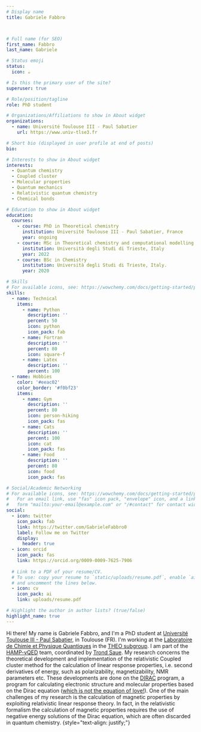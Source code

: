 ```yaml
---
# Display name
title: Gabriele Fabbro



# Full name (for SEO)
first_name: Fabbro
last_name: Gabriele

# Status emoji
status:
  icon: ☕️

# Is this the primary user of the site?
superuser: true

# Role/position/tagline
role: PhD student

# Organizations/Affiliations to show in About widget
organizations:
  - name: Université Toulouse III - Paul Sabatier
    url: https://www.univ-tlse3.fr

# Short bio (displayed in user profile at end of posts)
bio:

# Interests to show in About widget
interests:
  - Quantum chemistry
  - Coupled cluster
  - Molecular properties
  - Quantum mechanics
  - Relativistic quantum chemistry
  - Chemical bonds

# Education to show in About widget
education:
  courses:
    - course: PhD in Theoretical chemistry
      institution: Université Toulouse III - Paul Sabatier, France
      year: ongoing
    - course: MSc in Theoretical chemistry and computational modelling
      institution: Università degli Studi di Trieste, Italy
      year: 2022
    - course: BSc in Chemistry
      institution: Università degli Studi di Trieste, Italy.
      year: 2020

# Skills
# For available icons, see: https://wowchemy.com/docs/getting-started/page-builder/#icons
skills:
  - name: Technical
    items:
      - name: Python
        description: ''
        percent: 50
        icon: python
        icon_pack: fab
      - name: Fortran
        description: ''
        percent: 80
        icon: square-f
      - name: Latex
        description: ''
        percent: 100
  - name: Hobbies
    color: '#eeac02'
    color_border: '#f0bf23'
    items:
      - name: Gym
        description: ''
        percent: 80
        icon: person-hiking
        icon_pack: fas
      - name: Cats
        description: ''
        percent: 100
        icon: cat
        icon_pack: fas
      - name: Food
        description: ''
        percent: 80
        icon: food
        icon_pack: fas

# Social/Academic Networking
# For available icons, see: https://wowchemy.com/docs/getting-started/page-builder/#icons
#   For an email link, use "fas" icon pack, "envelope" icon, and a link in the
#   form "mailto:your-email@example.com" or "/#contact" for contact widget.
social:
  - icon: twitter
    icon_pack: fab
    link: https://twitter.com/GabrieleFabbro0
    label: Follow me on Twitter
    display:
      header: true
  - icon: orcid
    icon_pack: fas
    link: https://orcid.org/0009-0009-7625-7906
    
  # Link to a PDF of your resume/CV.
  # To use: copy your resume to `static/uploads/resume.pdf`, enable `ai` icons in `params.yaml`,
  # and uncomment the lines below.
  - icon: cv
    icon_pack: ai
    link: uploads/resume.pdf

# Highlight the author in author lists? (true/false)
highlight_name: true
---
```


 Hi there! My name is Gabriele Fabbro, and I'm a PhD student at [Université Toulouse III - Paul Sabatier](https://www.univ-tlse3.fr), in Toulouse (FR). I'm working at the 
[Laboratoire de Chimie et Physique Quantiques](https://www.lcpq.ups-tlse.fr/?lang=fr) in the [THEO subgroup](https://www.lcpq.ups-tlse.fr/spip.php?rubrique33&lang=fr). I am part of the [HAMP-vQED](https://dirac.ups-tlse.fr/hamp-vqed/doku.php) team, coordinated by [Trond Saue](https://dirac.ups-tlse.fr/saue/?page=research). My research concerns the theoretical development and implementation of the relativistic Coupled cluster method for the calculation of linear response properties, i.e. second derivatives of energy, such as polarizability, magnetizability, NMR parameters etc. These developments are done on the [DIRAC](https://www.diracprogram.org/doku.php?id=start) program, a program for calculating electronic structure and molecular properties based on the Dirac equation ([which is not the equation of love!](https://www.aap.com.au/factcheck/quantum-physicists-arent-crazy-in-love-with-dirac-meme/)). One of the main challenges of my research is the calculation of magnetic properties by exploiting relativistic linear response theory. In fact, in the relativistic formalism the calculation of magnetic properties requires the use of negative energy solutions of the Dirac equation, which are often discarded in quantum chemistry.
{style="text-align: justify;"}
